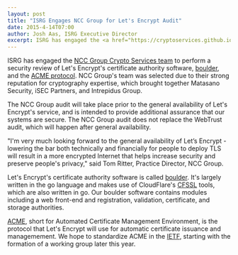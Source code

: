 ```yaml
---
layout: post
title: "ISRG Engages NCC Group for Let's Encrypt Audit"
date: 2015-4-14T07:00
author: Josh Aas, ISRG Executive Director
excerpt: ISRG has engaged the <a href="https://cryptoservices.github.io/">NCC Group Crypto Services team</a> to perform a security review of Let's Encrypt's certificate authority software, <a href="https://github.com/letsencrypt/boulder">boulder</a>, and the <a href="https://github.com/letsencrypt/acme-spec/">ACME protocol</a>.
---
```


ISRG has engaged the <a href="https://cryptoservices.github.io/">NCC Group Crypto Services team</a> to perform a security review of Let's Encrypt's certificate authority software, <a href="https://github.com/letsencrypt/boulder">boulder</a>, and the <a href="https://github.com/letsencrypt/acme-spec/">ACME protocol</a>. NCC Group's team was selected due to their strong reputation for cryptography expertise, which brought together Matasano Security, iSEC Partners, and Intrepidus Group.

The NCC Group audit will take place prior to the general availability of Let's Encrypt's service, and is intended to provide additional assurance that our systems are secure. The NCC Group audit does not replace the WebTrust audit, which will happen after general availability.

"I'm very much looking forward to the general availability of Let’s Encrypt - lowering the bar both technically and financially for people to deploy TLS will result in a more encrypted Internet that helps increase security and preserve people's privacy," said Tom Ritter, Practice Director, NCC Group.

Let's Encrypt's certificate authority software is called <a href="https://github.com/letsencrypt/boulder">boulder</a>. It's largely written in the go language and makes use of CloudFlare's <a href="https://github.com/cloudflare/cfssl">CFSSL</a> tools, which are also written in go. Our boulder software contains modules including a web front-end and registration, validation, certificate, and storage authorities.

<a href="https://github.com/letsencrypt/acme-spec/">ACME</a>, short for Automated Certificate Management Environment, is the protocol that Let's Encrypt will use for automatic certificate issuance and managemement. We hope to standardize ACME in the <a href="https://www.ietf.org/">IETF</a>, starting with the formation of a working group later this year.
